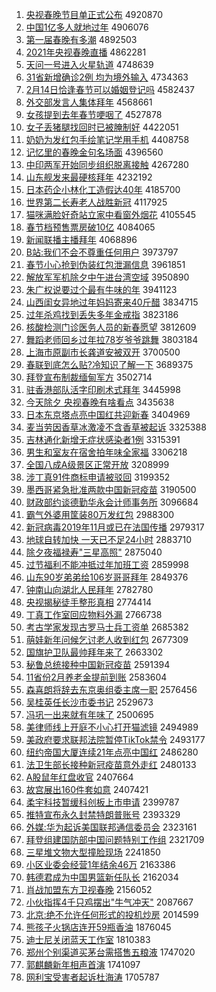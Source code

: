 1. [央视春晚节目单正式公布](http://www.baidu.com/baidu?cl=3&tn=SE_baiduhomet8_jmjb7mjw&rsv_dl=fyb_top&fr=top1000&wd=%D1%EB%CA%D3%B4%BA%CD%ED%BD%DA%C4%BF%B5%A5%D5%FD%CA%BD%B9%AB%B2%BC) 4920870
1. [中国1亿多人就地过年](http://www.baidu.com/baidu?cl=3&tn=SE_baiduhomet8_jmjb7mjw&rsv_dl=fyb_top&fr=top1000&wd=%D6%D0%B9%FA1%D2%DA%B6%E0%C8%CB%BE%CD%B5%D8%B9%FD%C4%EA) 4906076
1. [第一届春晚有多潮](http://www.baidu.com/baidu?cl=3&tn=SE_baiduhomet8_jmjb7mjw&rsv_dl=fyb_top&fr=top1000&wd=%B5%DA%D2%BB%BD%EC%B4%BA%CD%ED%D3%D0%B6%E0%B3%B1) 4892503
1. [2021年央视春晚直播](http://www.baidu.com/baidu?cl=3&tn=SE_baiduhomet8_jmjb7mjw&rsv_dl=fyb_top&fr=top1000&wd=2021%C4%EA%D1%EB%CA%D3%B4%BA%CD%ED%D6%B1%B2%A5) 4862281
1. [天问一号进入火星轨道](http://www.baidu.com/baidu?cl=3&tn=SE_baiduhomet8_jmjb7mjw&rsv_dl=fyb_top&fr=top1000&wd=%CC%EC%CE%CA%D2%BB%BA%C5%BD%F8%C8%EB%BB%F0%D0%C7%B9%EC%B5%C0) 4748639
1. [31省新增确诊2例 均为境外输入](http://www.baidu.com/baidu?cl=3&tn=SE_baiduhomet8_jmjb7mjw&rsv_dl=fyb_top&fr=top1000&wd=31%CA%A1%D0%C2%D4%F6%C8%B7%D5%EF2%C0%FD%20%BE%F9%CE%AA%BE%B3%CD%E2%CA%E4%C8%EB) 4734363
1. [2月14日恰逢春节可以婚姻登记吗](http://www.baidu.com/baidu?cl=3&tn=SE_baiduhomet8_jmjb7mjw&rsv_dl=fyb_top&fr=top1000&wd=2%D4%C214%C8%D5%C7%A1%B7%EA%B4%BA%BD%DA%BF%C9%D2%D4%BB%E9%D2%F6%B5%C7%BC%C7%C2%F0) 4582437
1. [外交部发言人集体拜年](http://www.baidu.com/baidu?cl=3&tn=SE_baiduhomet8_jmjb7mjw&rsv_dl=fyb_top&fr=top1000&wd=%CD%E2%BD%BB%B2%BF%B7%A2%D1%D4%C8%CB%BC%AF%CC%E5%B0%DD%C4%EA) 4568661
1. [女孩提到去年春节哽咽了](http://www.baidu.com/baidu?cl=3&tn=SE_baiduhomet8_jmjb7mjw&rsv_dl=fyb_top&fr=top1000&wd=%C5%AE%BA%A2%CC%E1%B5%BD%C8%A5%C4%EA%B4%BA%BD%DA%DF%EC%D1%CA%C1%CB) 4527878
1. [女子丢猪腿找回时已被腌制好](http://www.baidu.com/baidu?cl=3&tn=SE_baiduhomet8_jmjb7mjw&rsv_dl=fyb_top&fr=top1000&wd=%C5%AE%D7%D3%B6%AA%D6%ED%CD%C8%D5%D2%BB%D8%CA%B1%D2%D1%B1%BB%EB%E7%D6%C6%BA%C3) 4422051
1. [奶奶为发红包手绘笔记学用手机](http://www.baidu.com/baidu?cl=3&tn=SE_baiduhomet8_jmjb7mjw&rsv_dl=fyb_top&fr=top1000&wd=%C4%CC%C4%CC%CE%AA%B7%A2%BA%EC%B0%FC%CA%D6%BB%E6%B1%CA%BC%C7%D1%A7%D3%C3%CA%D6%BB%FA) 4408758
1. [记忆里的春晚金句名场面](http://www.baidu.com/baidu?cl=3&tn=SE_baiduhomet8_jmjb7mjw&rsv_dl=fyb_top&fr=top1000&wd=%BC%C7%D2%E4%C0%EF%B5%C4%B4%BA%CD%ED%BD%F0%BE%E4%C3%FB%B3%A1%C3%E6) 4396560
1. [中印两军开始同步组织脱离接触](http://www.baidu.com/baidu?cl=3&tn=SE_baiduhomet8_jmjb7mjw&rsv_dl=fyb_top&fr=top1000&wd=%D6%D0%D3%A1%C1%BD%BE%FC%BF%AA%CA%BC%CD%AC%B2%BD%D7%E9%D6%AF%CD%D1%C0%EB%BD%D3%B4%A5) 4267280
1. [山东舰发来最硬核拜年](http://www.baidu.com/baidu?cl=3&tn=SE_baiduhomet8_jmjb7mjw&rsv_dl=fyb_top&fr=top1000&wd=%C9%BD%B6%AB%BD%A2%B7%A2%C0%B4%D7%EE%D3%B2%BA%CB%B0%DD%C4%EA) 4232192
1. [日本药企小林化工造假达40年](http://www.baidu.com/baidu?cl=3&tn=SE_baiduhomet8_jmjb7mjw&rsv_dl=fyb_top&fr=top1000&wd=%C8%D5%B1%BE%D2%A9%C6%F3%D0%A1%C1%D6%BB%AF%B9%A4%D4%EC%BC%D9%B4%EF40%C4%EA) 4185700
1. [世界第二长寿老人战胜新冠](http://www.baidu.com/baidu?cl=3&tn=SE_baiduhomet8_jmjb7mjw&rsv_dl=fyb_top&fr=top1000&wd=%CA%C0%BD%E7%B5%DA%B6%FE%B3%A4%CA%D9%C0%CF%C8%CB%D5%BD%CA%A4%D0%C2%B9%DA) 4117925
1. [猫咪满脸好奇站立家中看窗外烟花](http://www.baidu.com/baidu?cl=3&tn=SE_baiduhomet8_jmjb7mjw&rsv_dl=fyb_top&fr=top1000&wd=%C3%A8%DF%E4%C2%FA%C1%B3%BA%C3%C6%E6%D5%BE%C1%A2%BC%D2%D6%D0%BF%B4%B4%B0%CD%E2%D1%CC%BB%A8) 4105545
1. [春节档预售票房破10亿](http://www.baidu.com/baidu?cl=3&tn=SE_baiduhomet8_jmjb7mjw&rsv_dl=fyb_top&fr=top1000&wd=%B4%BA%BD%DA%B5%B5%D4%A4%CA%DB%C6%B1%B7%BF%C6%C610%D2%DA) 4084065
1. [新闻联播主播拜年](http://www.baidu.com/baidu?cl=3&tn=SE_baiduhomet8_jmjb7mjw&rsv_dl=fyb_top&fr=top1000&wd=%D0%C2%CE%C5%C1%AA%B2%A5%D6%F7%B2%A5%B0%DD%C4%EA) 4068896
1. [B站:我们不会不尊重任何用户](http://www.baidu.com/baidu?cl=3&tn=SE_baiduhomet8_jmjb7mjw&rsv_dl=fyb_top&fr=top1000&wd=B%D5%BE%3A%CE%D2%C3%C7%B2%BB%BB%E1%B2%BB%D7%F0%D6%D8%C8%CE%BA%CE%D3%C3%BB%A7) 3973797
1. [春节小心抢到伪装红包泄漏信息](http://www.baidu.com/baidu?cl=3&tn=SE_baiduhomet8_jmjb7mjw&rsv_dl=fyb_top&fr=top1000&wd=%B4%BA%BD%DA%D0%A1%D0%C4%C7%C0%B5%BD%CE%B1%D7%B0%BA%EC%B0%FC%D0%B9%C2%A9%D0%C5%CF%A2) 3961851
1. [解放军军机除夕中午进台湾空域](http://www.baidu.com/baidu?cl=3&tn=SE_baiduhomet8_jmjb7mjw&rsv_dl=fyb_top&fr=top1000&wd=%BD%E2%B7%C5%BE%FC%BE%FC%BB%FA%B3%FD%CF%A6%D6%D0%CE%E7%BD%F8%CC%A8%CD%E5%BF%D5%D3%F2) 3950890
1. [朱广权说要过个最有牛味的年](http://www.baidu.com/baidu?cl=3&tn=SE_baiduhomet8_jmjb7mjw&rsv_dl=fyb_top&fr=top1000&wd=%D6%EC%B9%E3%C8%A8%CB%B5%D2%AA%B9%FD%B8%F6%D7%EE%D3%D0%C5%A3%CE%B6%B5%C4%C4%EA) 3941123
1. [山西闺女异地过年妈妈寄来40斤醋](http://www.baidu.com/baidu?cl=3&tn=SE_baiduhomet8_jmjb7mjw&rsv_dl=fyb_top&fr=top1000&wd=%C9%BD%CE%F7%B9%EB%C5%AE%D2%EC%B5%D8%B9%FD%C4%EA%C2%E8%C2%E8%BC%C4%C0%B440%BD%EF%B4%D7) 3834715
1. [过年杀鸡找到丢失多年金戒指](http://www.baidu.com/baidu?cl=3&tn=SE_baiduhomet8_jmjb7mjw&rsv_dl=fyb_top&fr=top1000&wd=%B9%FD%C4%EA%C9%B1%BC%A6%D5%D2%B5%BD%B6%AA%CA%A7%B6%E0%C4%EA%BD%F0%BD%E4%D6%B8) 3823186
1. [核酸检测门诊医务人员的新春愿望](http://www.baidu.com/baidu?cl=3&tn=SE_baiduhomet8_jmjb7mjw&rsv_dl=fyb_top&fr=top1000&wd=%BA%CB%CB%E1%BC%EC%B2%E2%C3%C5%D5%EF%D2%BD%CE%F1%C8%CB%D4%B1%B5%C4%D0%C2%B4%BA%D4%B8%CD%FB) 3812609
1. [舞蹈老师回乡过年拉78岁爷爷跳舞](http://www.baidu.com/baidu?cl=3&tn=SE_baiduhomet8_jmjb7mjw&rsv_dl=fyb_top&fr=top1000&wd=%CE%E8%B5%B8%C0%CF%CA%A6%BB%D8%CF%E7%B9%FD%C4%EA%C0%AD78%CB%EA%D2%AF%D2%AF%CC%F8%CE%E8) 3803184
1. [上海市原副市长龚道安被双开](http://www.baidu.com/baidu?cl=3&tn=SE_baiduhomet8_jmjb7mjw&rsv_dl=fyb_top&fr=top1000&wd=%C9%CF%BA%A3%CA%D0%D4%AD%B8%B1%CA%D0%B3%A4%B9%A8%B5%C0%B0%B2%B1%BB%CB%AB%BF%AA) 3700500
1. [春联到底怎么贴?冷知识了解一下](http://www.baidu.com/baidu?cl=3&tn=SE_baiduhomet8_jmjb7mjw&rsv_dl=fyb_top&fr=top1000&wd=%B4%BA%C1%AA%B5%BD%B5%D7%D4%F5%C3%B4%CC%F9%3F%C0%E4%D6%AA%CA%B6%C1%CB%BD%E2%D2%BB%CF%C2) 3689375
1. [拜登宣布制裁缅甸军方](http://www.baidu.com/baidu?cl=3&tn=SE_baiduhomet8_jmjb7mjw&rsv_dl=fyb_top&fr=top1000&wd=%B0%DD%B5%C7%D0%FB%B2%BC%D6%C6%B2%C3%C3%E5%B5%E9%BE%FC%B7%BD) 3502714
1. [驻香港部队活字印刷术式拜年](http://www.baidu.com/baidu?cl=3&tn=SE_baiduhomet8_jmjb7mjw&rsv_dl=fyb_top&fr=top1000&wd=%D7%A4%CF%E3%B8%DB%B2%BF%B6%D3%BB%EE%D7%D6%D3%A1%CB%A2%CA%F5%CA%BD%B0%DD%C4%EA) 3445998
1. [今天除夕 央视春晚有啥看点](http://www.baidu.com/baidu?cl=3&tn=SE_baiduhomet8_jmjb7mjw&rsv_dl=fyb_top&fr=top1000&wd=%BD%F1%CC%EC%B3%FD%CF%A6%20%D1%EB%CA%D3%B4%BA%CD%ED%D3%D0%C9%B6%BF%B4%B5%E3) 3435638
1. [日本东京塔点亮中国红共迎新春](http://www.baidu.com/baidu?cl=3&tn=SE_baiduhomet8_jmjb7mjw&rsv_dl=fyb_top&fr=top1000&wd=%C8%D5%B1%BE%B6%AB%BE%A9%CB%FE%B5%E3%C1%C1%D6%D0%B9%FA%BA%EC%B9%B2%D3%AD%D0%C2%B4%BA) 3404969
1. [麦当劳因香草冰激凌不含香草被起诉](http://www.baidu.com/baidu?cl=3&tn=SE_baiduhomet8_jmjb7mjw&rsv_dl=fyb_top&fr=top1000&wd=%C2%F3%B5%B1%C0%CD%D2%F2%CF%E3%B2%DD%B1%F9%BC%A4%C1%E8%B2%BB%BA%AC%CF%E3%B2%DD%B1%BB%C6%F0%CB%DF) 3325388
1. [吉林通化新增无症状感染者1例](http://www.baidu.com/baidu?cl=3&tn=SE_baiduhomet8_jmjb7mjw&rsv_dl=fyb_top&fr=top1000&wd=%BC%AA%C1%D6%CD%A8%BB%AF%D0%C2%D4%F6%CE%DE%D6%A2%D7%B4%B8%D0%C8%BE%D5%DF1%C0%FD) 3315391
1. [男生和室友在宿舍拍年味全家福](http://www.baidu.com/baidu?cl=3&tn=SE_baiduhomet8_jmjb7mjw&rsv_dl=fyb_top&fr=top1000&wd=%C4%D0%C9%FA%BA%CD%CA%D2%D3%D1%D4%DA%CB%DE%C9%E1%C5%C4%C4%EA%CE%B6%C8%AB%BC%D2%B8%A3) 3306218
1. [全国八成A级景区正常开放](http://www.baidu.com/baidu?cl=3&tn=SE_baiduhomet8_jmjb7mjw&rsv_dl=fyb_top&fr=top1000&wd=%C8%AB%B9%FA%B0%CB%B3%C9A%BC%B6%BE%B0%C7%F8%D5%FD%B3%A3%BF%AA%B7%C5) 3208999
1. [涉丁真91件商标申请被驳回](http://www.baidu.com/baidu?cl=3&tn=SE_baiduhomet8_jmjb7mjw&rsv_dl=fyb_top&fr=top1000&wd=%C9%E6%B6%A1%D5%E691%BC%FE%C9%CC%B1%EA%C9%EA%C7%EB%B1%BB%B2%B5%BB%D8) 3199352
1. [墨西哥紧急批准两款中国新冠疫苗](http://www.baidu.com/baidu?cl=3&tn=SE_baiduhomet8_jmjb7mjw&rsv_dl=fyb_top&fr=top1000&wd=%C4%AB%CE%F7%B8%E7%BD%F4%BC%B1%C5%FA%D7%BC%C1%BD%BF%EE%D6%D0%B9%FA%D0%C2%B9%DA%D2%DF%C3%E7) 3190500
1. [财政部约谈德勤华永会计师事务所](http://www.baidu.com/baidu?cl=3&tn=SE_baiduhomet8_jmjb7mjw&rsv_dl=fyb_top&fr=top1000&wd=%B2%C6%D5%FE%B2%BF%D4%BC%CC%B8%B5%C2%C7%DA%BB%AA%D3%C0%BB%E1%BC%C6%CA%A6%CA%C2%CE%F1%CB%F9) 3096684
1. [霸气外婆用筐装80万发红包](http://www.baidu.com/baidu?cl=3&tn=SE_baiduhomet8_jmjb7mjw&rsv_dl=fyb_top&fr=top1000&wd=%B0%D4%C6%F8%CD%E2%C6%C5%D3%C3%BF%F0%D7%B080%CD%F2%B7%A2%BA%EC%B0%FC) 2988300
1. [新冠病毒2019年11月或已在法国传播](http://www.baidu.com/baidu?cl=3&tn=SE_baiduhomet8_jmjb7mjw&rsv_dl=fyb_top&fr=top1000&wd=%D0%C2%B9%DA%B2%A1%B6%BE2019%C4%EA11%D4%C2%BB%F2%D2%D1%D4%DA%B7%A8%B9%FA%B4%AB%B2%A5) 2979317
1. [地球自转加快 一天已不足24小时](http://www.baidu.com/baidu?cl=3&tn=SE_baiduhomet8_jmjb7mjw&rsv_dl=fyb_top&fr=top1000&wd=%B5%D8%C7%F2%D7%D4%D7%AA%BC%D3%BF%EC%20%D2%BB%CC%EC%D2%D1%B2%BB%D7%E324%D0%A1%CA%B1) 2883710
1. [除夕夜福禄寿"三星高照"](http://www.baidu.com/baidu?cl=3&tn=SE_baiduhomet8_jmjb7mjw&rsv_dl=fyb_top&fr=top1000&wd=%B3%FD%CF%A6%D2%B9%B8%A3%C2%BB%CA%D9%22%C8%FD%D0%C7%B8%DF%D5%D5%22) 2875040
1. [过节福利不能冲抵过年加班工资](http://www.baidu.com/baidu?cl=3&tn=SE_baiduhomet8_jmjb7mjw&rsv_dl=fyb_top&fr=top1000&wd=%B9%FD%BD%DA%B8%A3%C0%FB%B2%BB%C4%DC%B3%E5%B5%D6%B9%FD%C4%EA%BC%D3%B0%E0%B9%A4%D7%CA) 2859998
1. [山东90岁弟弟给106岁哥哥拜年](http://www.baidu.com/baidu?cl=3&tn=SE_baiduhomet8_jmjb7mjw&rsv_dl=fyb_top&fr=top1000&wd=%C9%BD%B6%AB90%CB%EA%B5%DC%B5%DC%B8%F8106%CB%EA%B8%E7%B8%E7%B0%DD%C4%EA) 2849376
1. [钟南山向湖北人民拜年](http://www.baidu.com/baidu?cl=3&tn=SE_baiduhomet8_jmjb7mjw&rsv_dl=fyb_top&fr=top1000&wd=%D6%D3%C4%CF%C9%BD%CF%F2%BA%FE%B1%B1%C8%CB%C3%F1%B0%DD%C4%EA) 2782780
1. [央视揭秘徒手整形真相](http://www.baidu.com/baidu?cl=3&tn=SE_baiduhomet8_jmjb7mjw&rsv_dl=fyb_top&fr=top1000&wd=%D1%EB%CA%D3%BD%D2%C3%D8%CD%BD%CA%D6%D5%FB%D0%CE%D5%E6%CF%E0) 2774414
1. [丁真工作室回应物料外漏](http://www.baidu.com/baidu?cl=3&tn=SE_baiduhomet8_jmjb7mjw&rsv_dl=fyb_top&fr=top1000&wd=%B6%A1%D5%E6%B9%A4%D7%F7%CA%D2%BB%D8%D3%A6%CE%EF%C1%CF%CD%E2%C2%A9) 2766738
1. [考古学家发现古罗马士兵工资单](http://www.baidu.com/baidu?cl=3&tn=SE_baiduhomet8_jmjb7mjw&rsv_dl=fyb_top&fr=top1000&wd=%BF%BC%B9%C5%D1%A7%BC%D2%B7%A2%CF%D6%B9%C5%C2%DE%C2%ED%CA%BF%B1%F8%B9%A4%D7%CA%B5%A5) 2685382
1. [萌娃新年问候乞讨老人收到红包](http://www.baidu.com/baidu?cl=3&tn=SE_baiduhomet8_jmjb7mjw&rsv_dl=fyb_top&fr=top1000&wd=%C3%C8%CD%DE%D0%C2%C4%EA%CE%CA%BA%F2%C6%F2%CC%D6%C0%CF%C8%CB%CA%D5%B5%BD%BA%EC%B0%FC) 2677309
1. [国旗护卫队最帅拜年来了](http://www.baidu.com/baidu?cl=3&tn=SE_baiduhomet8_jmjb7mjw&rsv_dl=fyb_top&fr=top1000&wd=%B9%FA%C6%EC%BB%A4%CE%C0%B6%D3%D7%EE%CB%A7%B0%DD%C4%EA%C0%B4%C1%CB) 2663302
1. [秘鲁总统接种中国新冠疫苗](http://www.baidu.com/baidu?cl=3&tn=SE_baiduhomet8_jmjb7mjw&rsv_dl=fyb_top&fr=top1000&wd=%C3%D8%C2%B3%D7%DC%CD%B3%BD%D3%D6%D6%D6%D0%B9%FA%D0%C2%B9%DA%D2%DF%C3%E7) 2591394
1. [11省份2月养老金提前到账](http://www.baidu.com/baidu?cl=3&tn=SE_baiduhomet8_jmjb7mjw&rsv_dl=fyb_top&fr=top1000&wd=11%CA%A1%B7%DD2%D4%C2%D1%F8%C0%CF%BD%F0%CC%E1%C7%B0%B5%BD%D5%CB) 2583604
1. [森喜朗将辞去东京奥组委主席一职](http://www.baidu.com/baidu?cl=3&tn=SE_baiduhomet8_jmjb7mjw&rsv_dl=fyb_top&fr=top1000&wd=%C9%AD%CF%B2%C0%CA%BD%AB%B4%C7%C8%A5%B6%AB%BE%A9%B0%C2%D7%E9%CE%AF%D6%F7%CF%AF%D2%BB%D6%B0) 2576456
1. [吴桂英任长沙市委书记](http://www.baidu.com/baidu?cl=3&tn=SE_baiduhomet8_jmjb7mjw&rsv_dl=fyb_top&fr=top1000&wd=%CE%E2%B9%F0%D3%A2%C8%CE%B3%A4%C9%B3%CA%D0%CE%AF%CA%E9%BC%C7) 2529673
1. [冯巩一出来就有年味了](http://www.baidu.com/baidu?cl=3&tn=SE_baiduhomet8_jmjb7mjw&rsv_dl=fyb_top&fr=top1000&wd=%B7%EB%B9%AE%D2%BB%B3%F6%C0%B4%BE%CD%D3%D0%C4%EA%CE%B6%C1%CB) 2500695
1. [美律师线上开庭不小心打开猫滤镜](http://www.baidu.com/baidu?cl=3&tn=SE_baiduhomet8_jmjb7mjw&rsv_dl=fyb_top&fr=top1000&wd=%C3%C0%C2%C9%CA%A6%CF%DF%C9%CF%BF%AA%CD%A5%B2%BB%D0%A1%D0%C4%B4%F2%BF%AA%C3%A8%C2%CB%BE%B5) 2494989
1. [美政府要求联邦法院暂停TikTok禁令](http://www.baidu.com/baidu?cl=3&tn=SE_baiduhomet8_jmjb7mjw&rsv_dl=fyb_top&fr=top1000&wd=%C3%C0%D5%FE%B8%AE%D2%AA%C7%F3%C1%AA%B0%EE%B7%A8%D4%BA%D4%DD%CD%A3TikTok%BD%FB%C1%EE) 2493177
1. [纽约帝国大厦连续21年点亮中国红](http://www.baidu.com/baidu?cl=3&tn=SE_baiduhomet8_jmjb7mjw&rsv_dl=fyb_top&fr=top1000&wd=%C5%A6%D4%BC%B5%DB%B9%FA%B4%F3%CF%C3%C1%AC%D0%F821%C4%EA%B5%E3%C1%C1%D6%D0%B9%FA%BA%EC) 2486280
1. [法卫生部长接种新冠疫苗意外走红](http://www.baidu.com/baidu?cl=3&tn=SE_baiduhomet8_jmjb7mjw&rsv_dl=fyb_top&fr=top1000&wd=%B7%A8%CE%C0%C9%FA%B2%BF%B3%A4%BD%D3%D6%D6%D0%C2%B9%DA%D2%DF%C3%E7%D2%E2%CD%E2%D7%DF%BA%EC) 2480133
1. [A股鼠年红盘收官](http://www.baidu.com/baidu?cl=3&tn=SE_baiduhomet8_jmjb7mjw&rsv_dl=fyb_top&fr=top1000&wd=A%B9%C9%CA%F3%C4%EA%BA%EC%C5%CC%CA%D5%B9%D9) 2407664
1. [故宫展出160件套如意](http://www.baidu.com/baidu?cl=3&tn=SE_baiduhomet8_jmjb7mjw&rsv_dl=fyb_top&fr=top1000&wd=%B9%CA%B9%AC%D5%B9%B3%F6160%BC%FE%CC%D7%C8%E7%D2%E2) 2407421
1. [柔宇科技暂缓科创板上市申请](http://www.baidu.com/baidu?cl=3&tn=SE_baiduhomet8_jmjb7mjw&rsv_dl=fyb_top&fr=top1000&wd=%C8%E1%D3%EE%BF%C6%BC%BC%D4%DD%BB%BA%BF%C6%B4%B4%B0%E5%C9%CF%CA%D0%C9%EA%C7%EB) 2399787
1. [推特宣布永久封禁特朗普账号](http://www.baidu.com/baidu?cl=3&tn=SE_baiduhomet8_jmjb7mjw&rsv_dl=fyb_top&fr=top1000&wd=%CD%C6%CC%D8%D0%FB%B2%BC%D3%C0%BE%C3%B7%E2%BD%FB%CC%D8%C0%CA%C6%D5%D5%CB%BA%C5) 2393329
1. [外媒:华为起诉美国联邦通信委员会](http://www.baidu.com/baidu?cl=3&tn=SE_baiduhomet8_jmjb7mjw&rsv_dl=fyb_top&fr=top1000&wd=%CD%E2%C3%BD%3A%BB%AA%CE%AA%C6%F0%CB%DF%C3%C0%B9%FA%C1%AA%B0%EE%CD%A8%D0%C5%CE%AF%D4%B1%BB%E1) 2323161
1. [拜登组建国防部中国问题特别工作组](http://www.baidu.com/baidu?cl=3&tn=SE_baiduhomet8_jmjb7mjw&rsv_dl=fyb_top&fr=top1000&wd=%B0%DD%B5%C7%D7%E9%BD%A8%B9%FA%B7%C0%B2%BF%D6%D0%B9%FA%CE%CA%CC%E2%CC%D8%B1%F0%B9%A4%D7%F7%D7%E9) 2321709
1. [三星堆文物大型撞脸现场](http://www.baidu.com/baidu?cl=3&tn=SE_baiduhomet8_jmjb7mjw&rsv_dl=fyb_top&fr=top1000&wd=%C8%FD%D0%C7%B6%D1%CE%C4%CE%EF%B4%F3%D0%CD%D7%B2%C1%B3%CF%D6%B3%A1) 2241850
1. [小区业委会经营1年结余46万](http://www.baidu.com/baidu?cl=3&tn=SE_baiduhomet8_jmjb7mjw&rsv_dl=fyb_top&fr=top1000&wd=%D0%A1%C7%F8%D2%B5%CE%AF%BB%E1%BE%AD%D3%AA1%C4%EA%BD%E1%D3%E046%CD%F2) 2163386
1. [韩德君成为中国男篮新任队长](http://www.baidu.com/baidu?cl=3&tn=SE_baiduhomet8_jmjb7mjw&rsv_dl=fyb_top&fr=top1000&wd=%BA%AB%B5%C2%BE%FD%B3%C9%CE%AA%D6%D0%B9%FA%C4%D0%C0%BA%D0%C2%C8%CE%B6%D3%B3%A4) 2162034
1. [肖战加盟东方卫视春晚](http://www.baidu.com/baidu?cl=3&tn=SE_baiduhomet8_jmjb7mjw&rsv_dl=fyb_top&fr=top1000&wd=%D0%A4%D5%BD%BC%D3%C3%CB%B6%AB%B7%BD%CE%C0%CA%D3%B4%BA%CD%ED) 2156052
1. [小伙指挥4千只鸡摆出"牛气冲天"](http://www.baidu.com/baidu?cl=3&tn=SE_baiduhomet8_jmjb7mjw&rsv_dl=fyb_top&fr=top1000&wd=%D0%A1%BB%EF%D6%B8%BB%D34%C7%A7%D6%BB%BC%A6%B0%DA%B3%F6%22%C5%A3%C6%F8%B3%E5%CC%EC%22) 2087667
1. [北京:绝不允许任何形式的投机炒房](http://www.baidu.com/baidu?cl=3&tn=SE_baiduhomet8_jmjb7mjw&rsv_dl=fyb_top&fr=top1000&wd=%B1%B1%BE%A9%3A%BE%F8%B2%BB%D4%CA%D0%ED%C8%CE%BA%CE%D0%CE%CA%BD%B5%C4%CD%B6%BB%FA%B3%B4%B7%BF) 2014599
1. [熊孩子火锅店连开59瓶香油](http://www.baidu.com/baidu?cl=3&tn=SE_baiduhomet8_jmjb7mjw&rsv_dl=fyb_top&fr=top1000&wd=%D0%DC%BA%A2%D7%D3%BB%F0%B9%F8%B5%EA%C1%AC%BF%AA59%C6%BF%CF%E3%D3%CD) 1876045
1. [迪士尼关闭蓝天工作室](http://www.baidu.com/baidu?cl=3&tn=SE_baiduhomet8_jmjb7mjw&rsv_dl=fyb_top&fr=top1000&wd=%B5%CF%CA%BF%C4%E1%B9%D8%B1%D5%C0%B6%CC%EC%B9%A4%D7%F7%CA%D2) 1810383
1. [郑州个别渠道买茅台需搭售五粮液](http://www.baidu.com/baidu?cl=3&tn=SE_baiduhomet8_jmjb7mjw&rsv_dl=fyb_top&fr=top1000&wd=%D6%A3%D6%DD%B8%F6%B1%F0%C7%FE%B5%C0%C2%F2%C3%A9%CC%A8%D0%E8%B4%EE%CA%DB%CE%E5%C1%B8%D2%BA) 1747020
1. [郭麒麟新年相声首演](http://www.baidu.com/baidu?cl=3&tn=SE_baiduhomet8_jmjb7mjw&rsv_dl=fyb_top&fr=top1000&wd=%B9%F9%F7%E8%F7%EB%D0%C2%C4%EA%CF%E0%C9%F9%CA%D7%D1%DD) 1741097
1. [网利宝受害者起诉杜海涛](http://www.baidu.com/baidu?cl=3&tn=SE_baiduhomet8_jmjb7mjw&rsv_dl=fyb_top&fr=top1000&wd=%CD%F8%C0%FB%B1%A6%CA%DC%BA%A6%D5%DF%C6%F0%CB%DF%B6%C5%BA%A3%CC%CE) 1705787